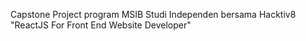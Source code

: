 Capstone Project program MSIB Studi Independen bersama Hacktiv8 "ReactJS For Front End Website Developer"
